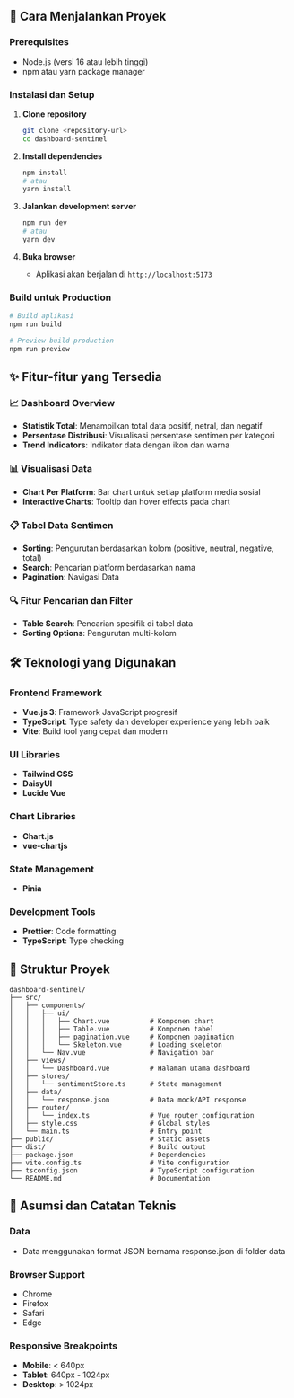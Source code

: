 ## 🚀 Cara Menjalankan Proyek

### Prerequisites
- Node.js (versi 16 atau lebih tinggi)
- npm atau yarn package manager

### Instalasi dan Setup

1. **Clone repository**
   ```bash
   git clone <repository-url>
   cd dashboard-sentinel
   ```

2. **Install dependencies**
   ```bash
   npm install
   # atau
   yarn install
   ```

3. **Jalankan development server**
   ```bash
   npm run dev
   # atau
   yarn dev
   ```

4. **Buka browser**
   - Aplikasi akan berjalan di `http://localhost:5173`

### Build untuk Production

```bash
# Build aplikasi
npm run build

# Preview build production
npm run preview
```

## ✨ Fitur-fitur yang Tersedia

### 📈 Dashboard Overview
- **Statistik Total**: Menampilkan total data positif, netral, dan negatif
- **Persentase Distribusi**: Visualisasi persentase sentimen per kategori
- **Trend Indicators**: Indikator data dengan ikon dan warna

### 📊 Visualisasi Data
- **Chart Per Platform**: Bar chart untuk setiap platform media sosial
- **Interactive Charts**: Tooltip dan hover effects pada chart

### 📋 Tabel Data Sentimen
- **Sorting**: Pengurutan berdasarkan kolom (positive, neutral, negative, total)
- **Search**: Pencarian platform berdasarkan nama
- **Pagination**: Navigasi Data 

### 🔍 Fitur Pencarian dan Filter
- **Table Search**: Pencarian spesifik di tabel data
- **Sorting Options**: Pengurutan multi-kolom

## 🛠️ Teknologi yang Digunakan

### Frontend Framework
- **Vue.js 3**: Framework JavaScript progresif
- **TypeScript**: Type safety dan developer experience yang lebih baik
- **Vite**: Build tool yang cepat dan modern

### UI Libraries
- **Tailwind CSS**
- **DaisyUI**
- **Lucide Vue** 

### Chart Libraries
- **Chart.js**
- **vue-chartjs**

### State Management
- **Pinia**

### Development Tools
- **Prettier**: Code formatting
- **TypeScript**: Type checking

## 📁 Struktur Proyek

```
dashboard-sentinel/
├── src/
│   ├── components/
│   │   ├── ui/
│   │   │   ├── Chart.vue          # Komponen chart
│   │   │   ├── Table.vue          # Komponen tabel
│   │   │   ├── pagination.vue     # Komponen pagination
│   │   │   └── Skeleton.vue       # Loading skeleton
│   │   └── Nav.vue                # Navigation bar
│   ├── views/
│   │   └── Dashboard.vue          # Halaman utama dashboard
│   ├── stores/
│   │   └── sentimentStore.ts      # State management
│   ├── data/
│   │   └── response.json          # Data mock/API response
│   ├── router/
│   │   └── index.ts               # Vue router configuration
│   ├── style.css                  # Global styles
│   └── main.ts                    # Entry point
├── public/                        # Static assets
├── dist/                          # Build output
├── package.json                   # Dependencies
├── vite.config.ts                 # Vite configuration
├── tsconfig.json                  # TypeScript configuration
└── README.md                      # Documentation
```

## 🎯 Asumsi dan Catatan Teknis

### Data
- Data menggunakan format JSON bernama response.json di folder data

### Browser Support
- Chrome 
- Firefox 
- Safari
- Edge

### Responsive Breakpoints
- **Mobile**: < 640px
- **Tablet**: 640px - 1024px
- **Desktop**: > 1024px
